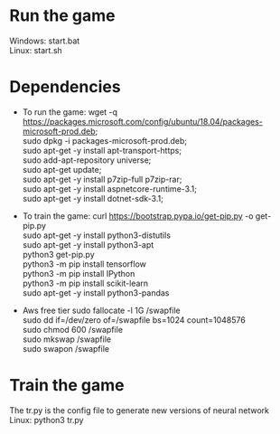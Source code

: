 # Run the game

Windows: start.bat\
Linux: start.sh

# Dependencies

+ To run the game:
wget -q https://packages.microsoft.com/config/ubuntu/18.04/packages-microsoft-prod.deb; \
sudo dpkg -i packages-microsoft-prod.deb;\
sudo apt-get -y install apt-transport-https;\
sudo add-apt-repository universe;\
sudo apt-get update;\
sudo apt-get -y install p7zip-full p7zip-rar;\
sudo apt-get -y install aspnetcore-runtime-3.1;\
sudo apt-get -y install dotnet-sdk-3.1;


+ To train the game:
curl https://bootstrap.pypa.io/get-pip.py -o get-pip.py\
sudo apt-get -y install python3-distutils\
sudo apt-get -y install python3-apt\
python3 get-pip.py\
python3 -m pip install tensorflow\
python3 -m pip install IPython\
python3 -m pip install scikit-learn\
sudo apt-get -y install python3-pandas


+ Aws free tier
sudo fallocate -l 1G /swapfile\
sudo dd if=/dev/zero of=/swapfile bs=1024 count=1048576\
sudo chmod 600 /swapfile\
sudo mkswap /swapfile\
sudo swapon /swapfile

# Train the game

The tr.py is the config file to generate new versions of neural network\
Linux: python3 tr.py
